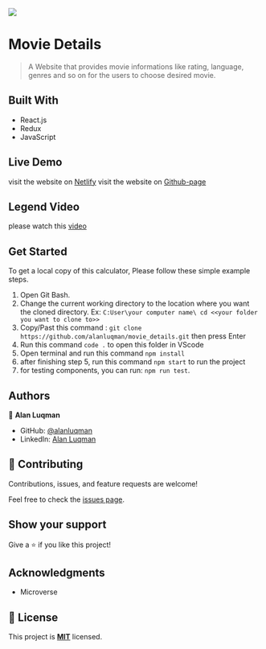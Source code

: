 ![](https://img.shields.io/badge/Microverse-blueviolet)

# Movie Details

> A Website that provides movie informations like rating, language, genres and so on for the users to choose desired movie.

## Built With

- React.js
- Redux
- JavaScript

## Live Demo
visit the website on [Netlify](https://moviesdetails.netlify.app/)
visit the website on [Github-page](https://alanluqman.github.io/movie_details/)

## Legend Video
please watch this [video]()

## Get Started
To get a local copy of this calculator, Please follow these simple example steps.
1. Open Git Bash.
2. Change the current working directory to the location where you want the cloned directory. 
 Ex: `C:User\your computer name\ cd <<your folder you want to clone to>>`
4. Copy/Past this command :  `git clone https://github.com/alanluqman/movie_details.git`  then press Enter
5. Run this command `code .` to open this folder in VScode
6. Open terminal and run this command `npm install`
7. after finishing step 5, run this command `npm start` to run the project
8. for testing components, you can run: `npm run test`. 

## Authors

👤 **Alan Luqman**
- GitHub: [@alanluqman](https://github.com/alanluqman)
- LinkedIn: [Alan Luqman](https://linkedin.com/in/alan-luqman-61623b17a)

## 🤝 Contributing

Contributions, issues, and feature requests are welcome!

Feel free to check the [issues page](../../issues/).

## Show your support

Give a ⭐️ if you like this project!

## Acknowledgments

- Microverse

## 📝 License

This project is [**MIT**](./MIT.md) licensed.
